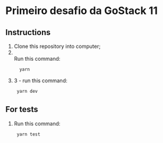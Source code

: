 # Primeiro desafio da GoStack 11

## Instructions

<ol>
<li>Clone this repository into computer;</li>
<li><br>Run this command:

```bash
  yarn
```

</li>
<li>
3 - run this command:

```bash
 yarn dev
```

</li>
</ol>

## For tests

<ol>
<li>
Run this command:

```
 yarn test
```

</li>
</ol>
